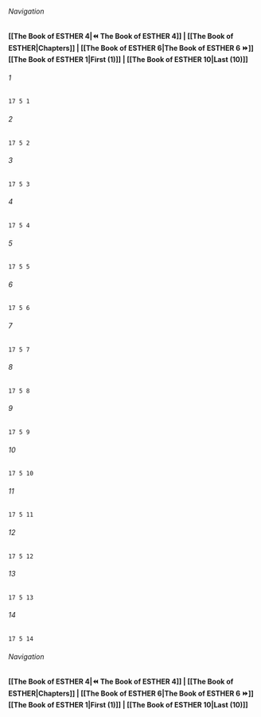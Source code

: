 
###### Navigation
**[[The Book of ESTHER 4|⏪ The Book of ESTHER 4]] | [[The Book of ESTHER|Chapters]] | [[The Book of ESTHER 6|The Book of ESTHER 6 ⏩]]**
**[[The Book of ESTHER 1|First (1)]] | [[The Book of ESTHER 10|Last (10)]]**

###### 1
``` verse
17 5 1 
```
###### 2
``` verse
17 5 2 
```
###### 3
``` verse
17 5 3 
```
###### 4
``` verse
17 5 4 
```
###### 5
``` verse
17 5 5 
```
###### 6
``` verse
17 5 6 
```
###### 7
``` verse
17 5 7 
```
###### 8
``` verse
17 5 8 
```
###### 9
``` verse
17 5 9 
```
###### 10
``` verse
17 5 10 
```
###### 11
``` verse
17 5 11 
```
###### 12
``` verse
17 5 12 
```
###### 13
``` verse
17 5 13 
```
###### 14
``` verse
17 5 14 
```

###### Navigation
**[[The Book of ESTHER 4|⏪ The Book of ESTHER 4]] | [[The Book of ESTHER|Chapters]] | [[The Book of ESTHER 6|The Book of ESTHER 6 ⏩]]**
**[[The Book of ESTHER 1|First (1)]] | [[The Book of ESTHER 10|Last (10)]]**

